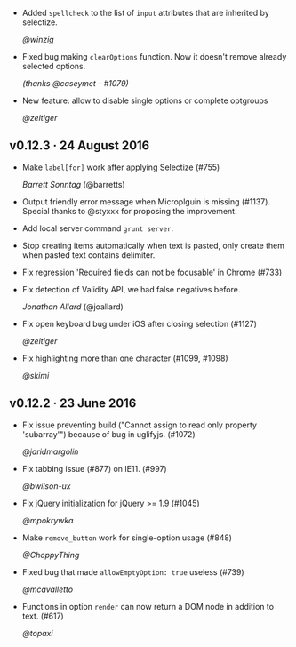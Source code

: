 <!-- Feel free to put either your handle and/or full name, according to
     your privacy needs -->

*  Added `spellcheck` to the list of `input` attributes that are inherited by selectize.

   *@winzig*

*  Fixed bug making `clearOptions` function. Now it doesn't remove already selected options.

   *(thanks @caseymct - #1079)*

*  New feature: allow to disable single options or complete optgroups

   *@zeitiger*

## v0.12.3 · 24 August 2016
*  Make `label[for]` work after applying Selectize (#755)

   *Barrett Sonntag* (@barretts)

*  Output friendly error message when Microplguin is missing (#1137).
   Special thanks to @styxxx for proposing the improvement.

*  Add local server command `grunt server`.

*  Stop creating items automatically when text is pasted, only create
   them when pasted text contains delimiter.

*  Fix regression 'Required fields can not be focusable' in Chrome
	(#733)

*  Fix detection of Validity API, we had false negatives before.

   *Jonathan Allard* (@joallard)

*  Fix open keyboard bug under iOS after closing selection (#1127)

   *@zeitiger*

*  Fix highlighting more than one character (#1099, #1098)

   *@skimi*


## v0.12.2 · 23 June 2016
*  Fix issue preventing build ("Cannot assign to read only property
   'subarray'") because of bug in uglifyjs. (#1072)

   *@jaridmargolin*

*  Fix tabbing issue (#877) on IE11. (#997)

   *@bwilson-ux*

*  Fix jQuery initialization for jQuery >= 1.9 (#1045)

   *@mpokrywka*

*  Make `remove_button` work for single-option usage (#848)

   *@ChoppyThing*

*  Fixed bug that made `allowEmptyOption: true` useless (#739)

   *@mcavalletto*

*  Functions in option `render` can now return a DOM node in addition to
   text. (#617)

   *@topaxi*
